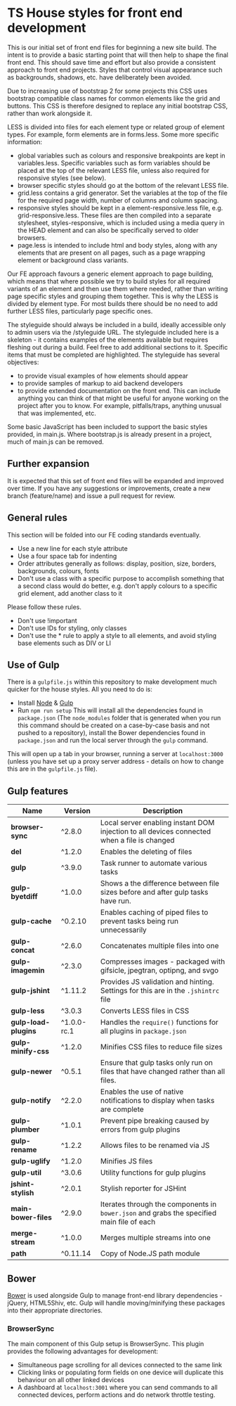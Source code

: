TS House styles for front end development
=========================================

This is our initial set of front end files for beginning a new site build. The intent is to provide a basic starting point that will then help to shape the final front end. This should save time and effort but also provide a consistent approach to front end projects. Styles that control visual appearance such as backgrounds, shadows, etc. have deliberately been avoided.

Due to increasing use of bootstrap 2 for some projects this CSS uses bootstrap compatible class names for common elements like the grid and buttons. This CSS is therefore designed to replace any initial bootstrap CSS, rather than work alongside it.

LESS is divided into files for each element type or related group of element types. For example, form elements are in forms.less. Some more specific information:

- global variables such as colours and responsive breakpoints are kept in variables.less. Specific variables such as form variables should be placed at the top of the relevant LESS file, unless also required for responsive styles (see below).
- browser specific styles should go at the bottom of the relevant LESS file.
- grid.less contains a grid generator. Set the variables at the top of the file for the required page width, number of columns and column spacing.
- responsive styles should be kept in a element-responsive.less file, e.g. grid-responsive.less. These files are then compiled into a separate stylesheet, styles-responsive, which is included using a media query in the HEAD element and can also be specifically served to older browsers.
- page.less is intended to include html and body styles, along with any elements that are present on all pages, such as a page wrapping element or background class variants.

Our FE approach favours a generic element approach to page building, which means that where possible we try to build styles for all required variants of an element and then use them where needed, rather than writing page specific styles and grouping them together. This is why the LESS is divided by element type. For most builds there should be no need to add further LESS files, particularly page specific ones.

The styleguide should always be included in a build, ideally accessible only to admin users via the /styleguide URL. The styleguide included here is a skeleton - it contains examples of the elements available but requires fleshing out during a build. Feel free to add additional sections to it. Specific items that must be completed are highlighted. The styleguide has several objectives:
- to provide visual examples of how elements should appear
- to provide samples of markup to aid backend developers
- to provide extended documentation on the front end. This can include anything you can think of that might be useful for anyone working on the project after you to know. For example, pitfalls/traps, anything unusual that was implemented, etc.

Some basic JavaScript has been included to support the basic styles provided, in main.js. Where bootstrap.js is already present in a project, much of main.js can be removed.

Further expansion
-----------------

It is expected that this set of front end files will be expanded and improved over time. If you have any suggestions or improvements, create a new branch (feature/name) and issue a pull request for review.

General rules
-------------

This section will be folded into our FE coding standards eventually.

- Use a new line for each style attribute
- Use a four space tab for indenting
- Order attributes generally as follows: display, position, size, borders, backgrounds, colours, fonts
- Don't use a class with a specific purpose to accomplish something that a second class would do better, e.g. don't apply colours to a specific grid element, add another class to it

Please follow these rules.

- Don't use !important
- Don't use IDs for styling, only classes
- Don't use the * rule to apply a style to all elements, and avoid styling base elements such as DIV or LI

Use of Gulp
------------

There is a `gulpfile.js` within this repository to make development much quicker for the house styles. All you need to do is:
* Install [Node](http://nodejs.org) & [Gulp](https://github.com/gulpjs/gulp/blob/master/docs/getting-started.md)
* Run `npm run setup`
This will install all the dependencies found in `package.json` (The `node_modules` folder that is generated when you run this command should be created on a case-by-case basis and not pushed to a repository), install the Bower dependencies found in `package.json` and run the local server through the `gulp` command.

This will open up a tab in your browser, running a server at `localhost:3000` (unless you have set up a proxy server address - details on how to change this are in the `gulpfile.js` file).

Gulp features
-------------

Name | Version | Description
--- | --- | ---
**browser-sync** | ^2.8.0 | Local server enabling instant DOM injection to all devices connected when a file is changed
**del** | ^1.2.0 | Enables the deleting of files
**gulp** | ^3.9.0 | Task runner to automate various tasks
**gulp-byetdiff** | ^1.0.0 | Shows a the difference between file sizes before and after gulp tasks have run.
**gulp-cache** | ^0.2.10 | Enables caching of piped files to prevent tasks being run unnecessarily
**gulp-concat** | ^2.6.0 | Concatenates multiple files into one
**gulp-imagemin** | ^2.3.0 | Compresses images - packaged with gifsicle, jpegtran, optipng, and svgo
**gulp-jshint** | ^1.11.2 | Provides JS validation and hinting. Settings for this are in the `.jshintrc` file
**gulp-less** | ^3.0.3 | Converts LESS files in CSS
**gulp-load-plugins** | ^1.0.0-rc.1 | Handles the `require()` functions for all plugins in `package.json`
**gulp-minify-css** | ^1.2.0 | Minifies CSS files to reduce file sizes
**gulp-newer** | ^0.5.1 | Ensure that gulp tasks only run on files that have changed rather than all files.
**gulp-notify** | ^2.2.0 | Enables the use of native notifications to display when tasks are complete
**gulp-plumber** | ^1.0.1 | Prevent pipe breaking caused by errors from gulp plugins
**gulp-rename** | ^1.2.2 | Allows files to be renamed via JS
**gulp-uglify** | ^1.2.0 | Minifies JS files
**gulp-util** | ^3.0.6 | Utility functions for gulp plugins
**jshint-stylish** | ^2.0.1 | Stylish reporter for JSHint
**main-bower-files** | ^2.9.0 | Iterates through the components in `bower.json` and grabs the specified main file of each
**merge-stream** | ^1.0.0 | Merges multiple streams into one
**path** | ^0.11.14 | Copy of Node.JS path module

Bower
-------------
[Bower](_http://bower.io/) is used alongside Gulp to manage front-end library dependencies - jQuery, HTML5Shiv, etc. Gulp will handle moving/minifying these packages into their appropriate directories.

### BrowserSync

The main component of this Gulp setup is BrowserSync. This plugin provides the following advantages for development:
* Simultaneous page scrolling for all devices connected to the same link
* Clicking links or populating form fields on one device will duplicate this behaviour on all other linked devices
* A dashboard at `localhost:3001` where you can send commands to all connected devices, perform actions and do network throttle testing.

